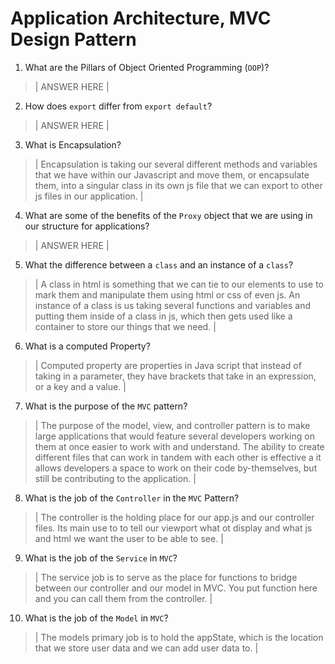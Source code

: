 # Application Architecture, MVC Design Pattern
01. What are the Pillars of Object Oriented Programming (`OOP`)?
  
  > | ANSWER HERE |

02. How does `export` differ from `export default`?
  
  > | ANSWER HERE |

03. What is Encapsulation?
  
  > | Encapsulation is taking our several different methods and variables that we have within our Javascript and move them, or encapsulate them, into a singular class in its own js file that we can export to other js files in our application. |

04. What are some of the benefits of the `Proxy` object that we are using in our structure for applications?
  
  > | ANSWER HERE |

05. What the difference between a `class` and an instance of a `class`?
  
  > | A class in html is something that we can tie to our elements to use to mark them and manipulate them using html or css of even js. An instance of a class is us taking several functions and variables and putting them inside of a class in js, which then gets used like a container to store our things that we need. |

06. What is a computed Property?
  
  > | Computed property are properties in Java script that instead of taking in a parameter, they have brackets that take in an expression, or a key and a value. |

07. What is the purpose of the `MVC` pattern?
  
  > | The purpose of the model, view, and controller pattern is to make large applications that would feature several developers working on them at once easier to work with and understand. The ability to create different files that can work in tandem with each other is effective a it allows developers a space to work on their code by-themselves, but still be contributing to the application.  |

08. What is the job of the `Controller` in the `MVC` Pattern?
  
  > | The controller is the holding place for our app.js and our controller files. Its main use to to tell our viewport what ot display and what js and html we want the user to be able to see. |

09. What is the job of the `Service` in `MVC`?
  
  > | The service job is to serve as the place for functions to bridge between our controller and our model in MVC. You put function here and you can call them from the controller. |

10. What is the job of the `Model` in `MVC`?
  
  > | The models primary job is to hold the appState, which is the location that we store user data and we can add user data to. |
